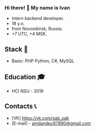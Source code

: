 ### Hi there! 👋 My name is Ivan
- Intern backend developer.
- 18 y.o.
- from Novosibirsk, Russia.
- +7 UTC, +4 MSK.

## Stack 🔨
- Basic: PHP Python, C#, MySQL

## Education 🎓
- HCI NSU - 2019

## Contacts 📞
- [VK] https://vk.com/xab_xab
- [E-mail] - amdandpc67890@gmail.com

